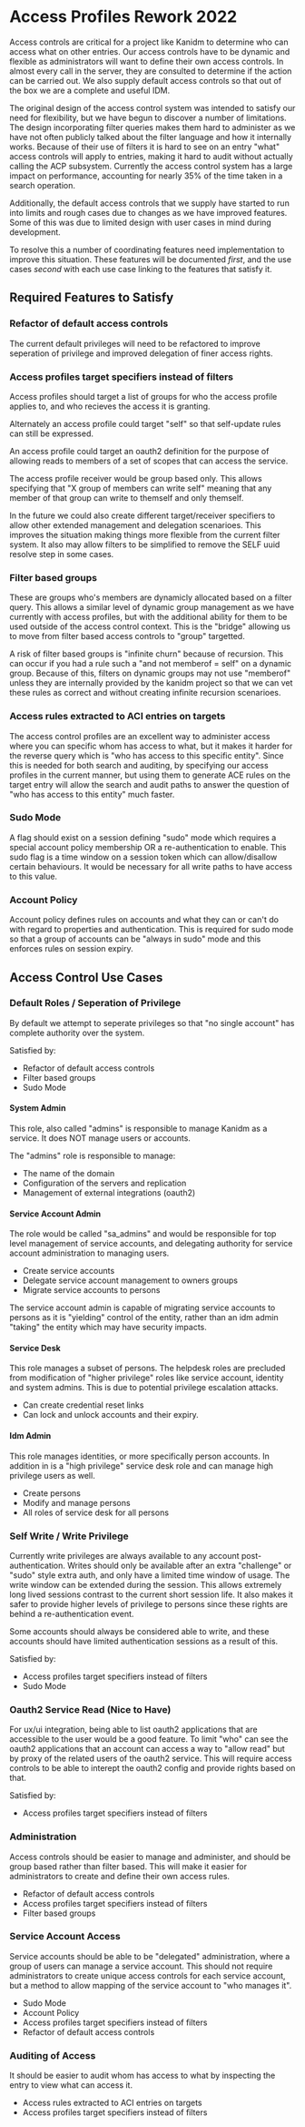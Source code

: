 
# Access Profiles Rework 2022

Access controls are critical for a project like Kanidm to determine who can access what on other
entries. Our access controls have to be dynamic and flexible as administrators will want to define
their own access controls. In almost every call in the server, they are consulted to determine if
the action can be carried out. We also supply default access controls so that out of the box we are
a complete and useful IDM.

The original design of the access control system was intended to satisfy our need for flexibility,
but we have begun to discover a number of limitations. The design incorporating filter queries makes
them hard to administer as we have not often publicly talked about the filter language and how it
internally works. Because of their use of filters it is hard to see on an entry "what" access controls
will apply to entries, making it hard to audit without actually calling the ACP subsystem. Currently
the access control system has a large impact on performance, accounting for nearly 35% of the time taken
in a search operation.

Additionally, the default access controls that we supply have started to run into limits and rough cases
due to changes as we have improved features. Some of this was due to limited design with user cases
in mind during development.

To resolve this a number of coordinating features need implementation to improve this situation. These
features will be documented *first*, and the use cases *second* with each use case linking to the
features that satisfy it.

## Required Features to Satisfy

### Refactor of default access controls

The current default privileges will need to be refactored to improve seperation of privilege
and improved delegation of finer access rights.

### Access profiles target specifiers instead of filters

Access profiles should target a list of groups for who the access profile applies to, and who recieves
the access it is granting.

Alternately an access profile could target "self" so that self-update rules can still be expressed.

An access profile could target an oauth2 definition for the purpose of allowing reads to members
of a set of scopes that can access the service.

The access profile receiver would be group based only. This allows specifying that "X group of members
can write self" meaning that any member of that group can write to themself and only themself.

In the future we could also create different target/receiver specifiers to allow other extended management
and delegation scenarioes. This improves the situation making things more flexible from the current
filter system. It also may allow filters to be simplified to remove the SELF uuid resolve step in some cases.

### Filter based groups

These are groups who's members are dynamicly allocated based on a filter query. This allows a similar
level of dynamic group management as we have currently with access profiles, but with the additional
ability for them to be used outside of the access control context. This is the "bridge" allowing us to
move from filter based access controls to "group" targetted.

A risk of filter based groups is "infinite churn" because of recursion. This can occur if you
had a rule such a "and not memberof = self" on a dynamic group. Because of this, filters on
dynamic groups may not use "memberof" unless they are internally provided by the kanidm project so
that we can vet these rules as correct and without creating infinite recursion scenarioes.

### Access rules extracted to ACI entries on targets

The access control profiles are an excellent way to administer access where you can specific whom
has access to what, but it makes it harder for the reverse query which is "who has access to this
specific entity". Since this is needed for both search and auditing, by specifying our access profiles
in the current manner, but using them to generate ACE rules on the target entry will allow the search
and audit paths to answer the question of "who has access to this entity" much faster.

### Sudo Mode

A flag should exist on a session defining "sudo" mode which requires a special account policy membership
OR a re-authentication to enable. This sudo flag is a time window on a session token which can
allow/disallow certain behaviours. It would be necessary for all write paths to have access to this
value.

### Account Policy

Account policy defines rules on accounts and what they can or can't do with regard to properties and
authentication. This is required for sudo mode so that a group of accounts can be "always in sudo"
mode and this enforces rules on session expiry.

## Access Control Use Cases

### Default Roles / Seperation of Privilege

By default we attempt to seperate privileges so that "no single account" has complete authority
over the system.

Satisfied by:
* Refactor of default access controls
* Filter based groups
* Sudo Mode

#### System Admin

This role, also called "admins" is responsible to manage Kanidm as a service. It does NOT manage
users or accounts.

The "admins" role is responsible to manage:

* The name of the domain
* Configuration of the servers and replication
* Management of external integrations (oauth2)

#### Service Account Admin

The role would be called "sa\_admins" and would be responsible for top level management of service
accounts, and delegating authority for service account administration to managing users.

* Create service accounts
* Delegate service account management to owners groups
* Migrate service accounts to persons

The service account admin is capable of migrating service accounts to persons as it is "yielding"
control of the entity, rather than an idm admin "taking" the entity which may have security impacts.

#### Service Desk

This role manages a subset of persons. The helpdesk roles are precluded from modification of
"higher privilege" roles like service account, identity and system admins. This is due to potential
privilege escalation attacks.

* Can create credential reset links
* Can lock and unlock accounts and their expiry.

#### Idm Admin

This role manages identities, or more specifically person accounts. In addition in is a
"high privilege" service desk role and can manage high privilege users as well.

* Create persons
* Modify and manage persons
* All roles of service desk for all persons

### Self Write / Write Privilege

Currently write privileges are always available to any account post-authentication. Writes should
only be available after an extra "challenge" or "sudo" style extra auth, and only have a limited
time window of usage. The write window can be extended during the session. This allows extremely
long lived sessions contrast to the current short session life. It also makes it safer to provide
higher levels of privilege to persons since these rights are behind a re-authentication event.

Some accounts should always be considered able to write, and these accounts should have limited
authentication sessions as a result of this.

Satisfied by:

* Access profiles target specifiers instead of filters
* Sudo Mode

### Oauth2 Service Read (Nice to Have)

For ux/ui integration, being able to list oauth2 applications that are accessible to the user
would be a good feature. To limit "who" can see the oauth2 applications that an account can access
a way to "allow read" but by proxy of the related users of the oauth2 service. This will require
access controls to be able to interept the oauth2 config and provide rights based on that.

Satisfied by:

* Access profiles target specifiers instead of filters

### Administration

Access controls should be easier to manage and administer, and should be group based rather than
filter based. This will make it easier for administrators to create and define their own access
rules.

* Refactor of default access controls
* Access profiles target specifiers instead of filters
* Filter based groups

### Service Account Access

Service accounts should be able to be "delegated" administration, where a group of users can manage
a service account. This should not require administrators to create unique access controls for each
service account, but a method to allow mapping of the service account to "who manages it".

* Sudo Mode
* Account Policy
* Access profiles target specifiers instead of filters
* Refactor of default access controls

### Auditing of Access

It should be easier to audit whom has access to what by inspecting the entry to view what can access
it.

* Access rules extracted to ACI entries on targets
* Access profiles target specifiers instead of filters


